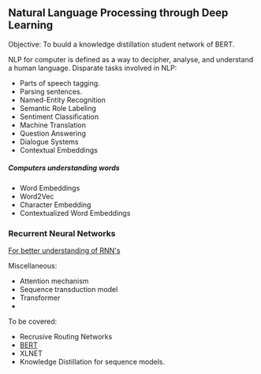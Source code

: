 ## Natural Language Processing through Deep Learning

Objective: To buuld a knowledge distillation student network of BERT.

NLP for computer is defined as a way to decipher, analyse, and understand a human language. Disparate tasks involved in NLP:

- Parts of speech tagging.
- Parsing sentences.
- Named-Entity Recognition
- Semantic Role Labeling
- Sentiment Classification
- Machine Translation
- Question Answering
- Dialogue Systems
- Contextual Embeddings


##### Computers understanding words

- Word Embeddings
- Word2Vec
- Character Embedding
- Contextualized Word Embeddings




### Recurrent Neural Networks

[For better understanding of RNN's](http://karpathy.github.io/2015/05/21/rnn-effectiveness/)

<!-- ### Neural Machine Translation using RNNs -->
Miscellaneous: 

- Attention mechanism
- Sequence transduction model
- Transformer
- 

To be covered:

- Recrusive Routing Networks
- [BERT]()
- XLNET
- Knowledge Distillation for sequence models.